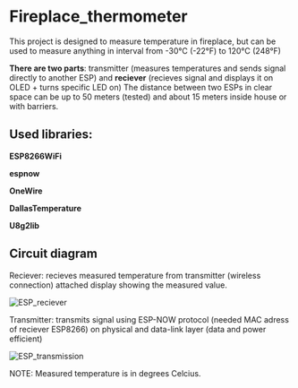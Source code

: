 # Fireplace_thermometer
This project is designed to measure temperature in fireplace, but can be used to measure anything in interval from -30°C (-22°F) to 120°C (248°F) 

**There are two parts**: transmitter (measures temperatures and sends signal directly to another ESP) and **reciever** (recieves signal and displays it on OLED + turns specific LED on)
The distance between two ESPs in clear space can be up to 50 meters (tested) and about 15 meters inside house or with barriers.

## Used libraries:
**ESP8266WiFi**

**espnow**

**OneWire**

**DallasTemperature**

**U8g2lib**

## Circuit diagram
Reciever: recieves measured temperature from transmitter (wireless connection) attached display showing the measured value. 


![ESP_reciever](https://github.com/user-attachments/assets/41ff5910-d584-4026-a1d4-a676741e9b86)

Transmitter: transmits signal using ESP-NOW protocol (needed MAC adress of reciever ESP8266) on physical and data-link layer (data and power efficient)


![ESP_transmission](https://github.com/user-attachments/assets/2601738d-8768-47ae-8c03-4928f0f1c257)

NOTE: Measured temperature is in degrees Celcius.
